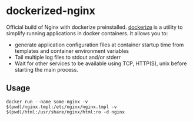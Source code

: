 # dockerized-nginx

Official build of Nginx with dockerize preinstalled. [dockerize](https://github.com/jwilder/dockerize) is a utility to simplify running applications in docker containers. It allows you to:

* generate application configuration files at container startup time from templates and container environment variables
* Tail multiple log files to stdout and/or stderr
* Wait for other services to be available using TCP, HTTP(S), unix before starting the main process.

## Usage

```shell
docker run --name some-nginx -v $(pwd)/nginx.tmpl:/etc/nginx/nginx.tmpl -v $(pwd)/html:/usr/share/nginx/html:ro -d nginx
```
